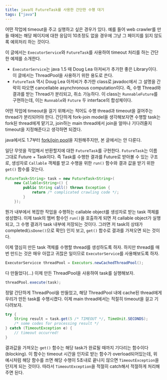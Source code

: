 ```yaml
---
title: java의 FutureTask를 사용한 간단한 수행 대기
tags: ["java"]
---
```


어떤 작업에 timeout을 주고 실행하고 싶은 경우가 있다. 예를 들어 web crawler를 만들 때에는 해당 페이지에 대한 응답이 10초정도 없을 경우에 그냥 그 페이지를 읽지 않도록 예외처리 하는 것이다.

이 글에서는 `ExecutorService`와 `FutureTask`를 사용하여 timeout 처리를 하는 간단한 예제를 소개한다.

- `ExecutorService`는 java 1.5 때 Doug Lea 아저씨가 추가한 좋은 Library이다. 이 글에서는 ThreadPool을 사용하기 위한 용도로 쓴다.
- `FutureTask` 역시 Doug Lea 아저씨가 추가한 class로 javadoc에서 그 설명을 간략히 따오면 cancellable asynchronous computation이다. 즉, 수행 Thread와 결과를 받는 Thread가 분리되고, 취소 가능하다. 이 class는 `RunnableFuture`를 구현하는데, 이는 `Runnable`와 `Future` 두 interface의 합성체이다.

어떤 작업에 timeout을 걸기 위해서는 적어도 수행 thread과 timeout을 걸어주는 thread가 분리되어야 한다. 간단하게 fork-join model을 생각해보자면 수행할 task는 fork된 thread에게 맡기고, join하는 main thread에서 join을 얼마나 기다려줄지 timeout을 지정해준다고 생각하면 되겠다.

java에서도 1.7부터 [fork/join pool](https://docs.oracle.com/javase/7/docs/api/java/util/concurrent/ForkJoinPool.html)을 지원해주지만, 본 글에서는 안 다룬다.

일단 무엇을 작업해서 반환할지에 대한 `FutureTask`를 구현한다. `FutureTask`는 이름 그대로 Future + Task이다. 즉 Task를 수행한 결과를 Future로 받아볼 수 있는 구조로, 생성자로 `Callable` 객체를 받고 수행을 위한 `run()` 함수와 결과 값을 받기 위한 `get()` 함수를 갖는다.

```java
FutureTask<String> task = new FutureTask<String>(
    new Callable<String>() {
        public String call() throws Exception {
            return /* complicated crawling code */;
        }
    });
```

뭔가 내부에서 복잡한 작업을 수행하는 callable object를 생성자로 받는 task 객체를 생성했다. 이제 task의 멤버 함수인 `run()`을 호출하게 되면 저 callable object가 실행되고, 그 수행 결과가 task 내부에 저장되는 것이다. 그러면 저 task의 상태가 completed(`isDone()`으로 확인) 인지 보고, `get()` 함수로 결과를 가져오면 되는 것이다.

이제 열심히 만든 task 객체를 수행할 thread를 생성하도록 하자. 하지만 thread를 매번 만드는 것은 매우 아깝고 귀찮은 일이므로 `ExecutorService`를 사용해보도록 하자.

```java
ExecutorServicce threadPool = Executors.newCachedThreadPool();
```

다 만들었다(...) 이제 만든 ThreadPool을 사용하여 task를 실행해보자.

```java
threadPool.execute(task);
```

정말 간단하게 ThreadPool을 만들었고, 해당 ThreadPool 내에 cache된 thread에게 우리가 만든 task를 수행시켰다. 이제 main thread에서는 적절히 timeout을 걸고 기다려보자.

```java
try {
    String result = task.get(5 /* TIMEOUT */, TimeUnit.SECONDS);
    /* some codes for processing result */
} catch (TimeoutException e) {
    // timeout occurred!
}
```

결과값을 가져오는 `get()` 함수는 해당 task가 완료될 때까지 기다리는 함수이다(blocking). 이 함수는 timeout 시간을 인자로 받는 함수가 overload되어있는데, 위 예시처럼 해당 함수를 쓰면 해당 수행이 5초내로 끝나지 않으면 `TimeoutException`을 던지게 되는 것이다. 따라서 `TimeoutException`을 적절히 catch해서 적절하게 처리해주면 된다.
